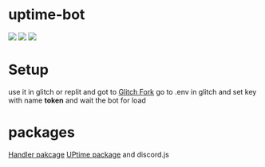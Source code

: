# uptime-bot
<img src="https://cdn.discordapp.com/attachments/1006335619938664479/1099000885889204346/image.png">
<img src="https://cdn.discordapp.com/attachments/1006335619938664479/1099000885641756852/image.png">
<img src="https://cdn.discordapp.com/attachments/1006335619938664479/1099000885432033401/image.png">

# Setup
use it in glitch or replit and got to 
<a href="https://glitch.com/edit/#!/plain-catnip-angelfish">Glitch Fork</a>
go to .env in glitch and set key with name **token** and wait the bot for load

# packages 
 <a href="https://www.npmjs.com/package/handler.djs?activeTab=readme">Handler pakcage</a>
 <a href="https://www.npmjs.com/package/uptimer-web">UPtime package</a>
 and discord.js
